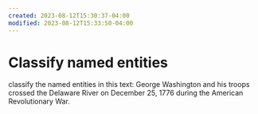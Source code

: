 ```yaml
---
created: 2023-08-12T15:30:37-04:00
modified: 2023-08-12T15:33:50-04:00
---
```


# Classify named entities

classify the named entities in this text: George Washington and his troops crossed the Delaware River on December 25, 1776 during the American Revolutionary War.
